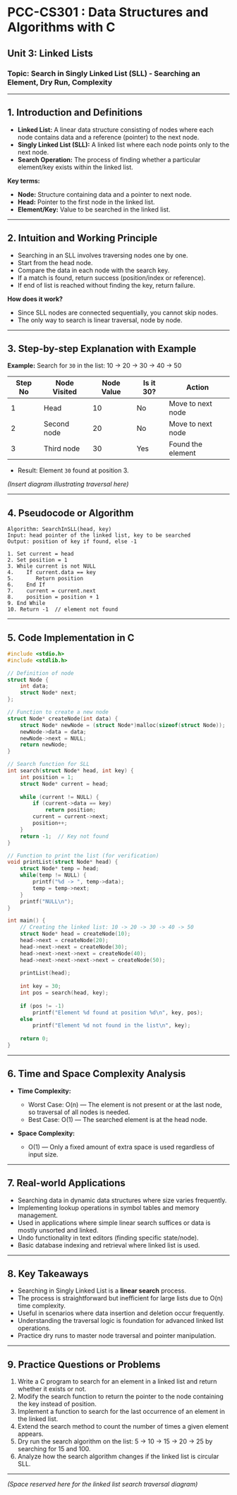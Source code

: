 # PCC-CS301 : Data Structures and Algorithms with C  
## Unit 3: Linked Lists  
### Topic: Search in Singly Linked List (SLL) - Searching an Element, Dry Run, Complexity

---

## 1. Introduction and Definitions

- **Linked List:** A linear data structure consisting of nodes where each node contains data and a reference (pointer) to the next node.
- **Singly Linked List (SLL):** A linked list where each node points only to the next node.
- **Search Operation:** The process of finding whether a particular element/key exists within the linked list.
  
**Key terms:**
- **Node:** Structure containing data and a pointer to next node.
- **Head:** Pointer to the first node in the linked list.
- **Element/Key:** Value to be searched in the linked list.

---

## 2. Intuition and Working Principle

- Searching in an SLL involves traversing nodes one by one.
- Start from the head node.
- Compare the data in each node with the search key.
- If a match is found, return success (position/index or reference).
- If end of list is reached without finding the key, return failure.

**How does it work?**

- Since SLL nodes are connected sequentially, you cannot skip nodes.
- The only way to search is linear traversal, node by node.

---

## 3. Step-by-step Explanation with Example

**Example:** Search for `30` in the list: 10 → 20 → 30 → 40 → 50

| Step No | Node Visited | Node Value | Is it 30? | Action            |
|---------|--------------|------------|-----------|-------------------|
| 1       | Head         | 10         | No        | Move to next node |
| 2       | Second node  | 20         | No        | Move to next node |
| 3       | Third node   | 30         | Yes       | Found the element |

- Result: Element `30` found at position 3.

*(Insert diagram illustrating traversal here)*

---

## 4. Pseudocode or Algorithm

```plaintext
Algorithm: SearchInSLL(head, key)
Input: head pointer of the linked list, key to be searched
Output: position of key if found, else -1

1. Set current = head
2. Set position = 1
3. While current is not NULL
4.    If current.data == key
5.       Return position
6.    End If
7.    current = current.next
8.    position = position + 1
9. End While
10. Return -1  // element not found
```

---

## 5. Code Implementation in C

```c
#include <stdio.h>
#include <stdlib.h>

// Definition of node
struct Node {
    int data;
    struct Node* next;
};

// Function to create a new node
struct Node* createNode(int data) {
    struct Node* newNode = (struct Node*)malloc(sizeof(struct Node));
    newNode->data = data;
    newNode->next = NULL;
    return newNode;
}

// Search function for SLL
int search(struct Node* head, int key) {
    int position = 1;
    struct Node* current = head;
    
    while (current != NULL) {
        if (current->data == key)
            return position;
        current = current->next;
        position++;
    }
    return -1;  // Key not found
}

// Function to print the list (for verification)
void printList(struct Node* head) {
    struct Node* temp = head;
    while(temp != NULL) {
        printf("%d -> ", temp->data);
        temp = temp->next;
    }
    printf("NULL\n");
}

int main() {
    // Creating the linked list: 10 -> 20 -> 30 -> 40 -> 50
    struct Node* head = createNode(10);
    head->next = createNode(20);
    head->next->next = createNode(30);
    head->next->next->next = createNode(40);
    head->next->next->next->next = createNode(50);
    
    printList(head);
    
    int key = 30;
    int pos = search(head, key);
    
    if (pos != -1)
        printf("Element %d found at position %d\n", key, pos);
    else
        printf("Element %d not found in the list\n", key);
        
    return 0;
}
```

---

## 6. Time and Space Complexity Analysis

- **Time Complexity:**  
  - Worst Case: O(n) — The element is not present or at the last node, so traversal of all nodes is needed.  
  - Best Case: O(1) — The searched element is at the head node.

- **Space Complexity:**  
  - O(1) — Only a fixed amount of extra space is used regardless of input size.

---

## 7. Real-world Applications

- Searching data in dynamic data structures where size varies frequently.
- Implementing lookup operations in symbol tables and memory management.
- Used in applications where simple linear search suffices or data is mostly unsorted and linked.
- Undo functionality in text editors (finding specific state/node).
- Basic database indexing and retrieval where linked list is used.

---

## 8. Key Takeaways

- Searching in Singly Linked List is a **linear search** process.
- The process is straightforward but inefficient for large lists due to O(n) time complexity.
- Useful in scenarios where data insertion and deletion occur frequently.
- Understanding the traversal logic is foundation for advanced linked list operations.
- Practice dry runs to master node traversal and pointer manipulation.

---

## 9. Practice Questions or Problems

1. Write a C program to search for an element in a linked list and return whether it exists or not.
2. Modify the search function to return the pointer to the node containing the key instead of position.
3. Implement a function to search for the last occurrence of an element in the linked list.
4. Extend the search method to count the number of times a given element appears.
5. Dry run the search algorithm on the list: 5 → 10 → 15 → 20 → 25 by searching for 15 and 100.
6. Analyze how the search algorithm changes if the linked list is circular SLL.

---

*(Space reserved here for the linked list search traversal diagram)*